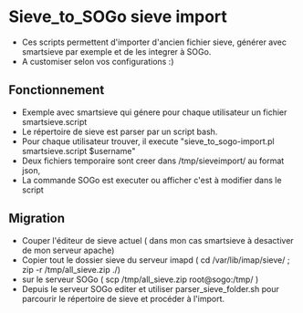 # Sieve_to_SOGo sieve import

- Ces scripts permettent d'importer d'ancien fichier sieve, générer avec smartsieve par exemple et de les integrer à SOGo.
- A customiser selon vos configurations :) 

## Fonctionnement 
- Exemple avec smartsieve qui génere pour chaque utilisateur un fichier smartsieve.script 
- Le répertoire de sieve est parser par un script bash. 
- Pour chaque utilisateur trouver, il execute "sieve_to_sogo-import.pl smartsieve.script $username"
- Deux fichiers temporaire sont creer dans /tmp/sieveimport/ au format json, 
- La commande SOGo est executer ou afficher c'est à modifier dans le script

## Migration 
- Couper l'éditeur de sieve actuel ( dans mon cas smartsieve à desactiver de mon serveur apache)
- Copier tout le dossier sieve du serveur imapd ( cd /var/lib/imap/sieve/ ; zip -r /tmp/all_sieve.zip ./) 
- sur le serveur SOGo ( scp /tmp/all_sieve.zip root@sogo:/tmp/ ) 
- Depuis le serveur SOGo editer et utiliser parser_sieve_folder.sh pour parcourir le répertoire de sieve et procéder à l'import.